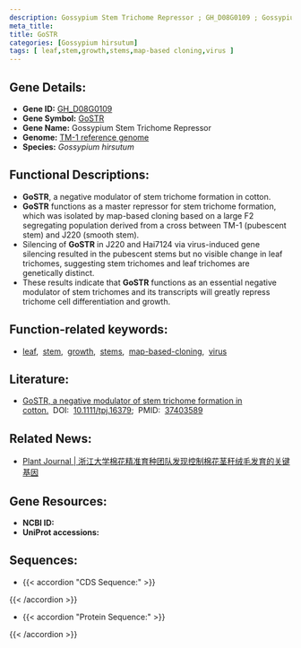```yaml
---
description: Gossypium Stem Trichome Repressor ; GH_D08G0109 ; Gossypium hirsutum
meta_title:
title: GoSTR
categories: [Gossypium hirsutum]
tags: [ leaf,stem,growth,stems,map-based cloning,virus ]
---
```


## Gene Details:
- **Gene ID:**	[GH_D08G0109]()
- **Gene Symbol:** <u>GoSTR</u>
- **Gene Name:** Gossypium Stem Trichome Repressor
- **Genome:** [TM-1 reference genome]()
- **Species:** *Gossypium hirsutum*

## Functional Descriptions:
   - **GoSTR**, a negative modulator of stem trichome formation in cotton.
   - **GoSTR** functions as a master repressor for stem trichome formation, which was isolated by map-based cloning based on a large F2 segregating population derived from a cross between TM-1 (pubescent stem) and J220 (smooth stem).
   - Silencing of **GoSTR** in J220 and Hai7124 via virus-induced gene silencing resulted in the pubescent stems but no visible change in leaf trichomes, suggesting stem trichomes and leaf trichomes are genetically distinct.
   - These results indicate that **GoSTR** functions as an essential negative modulator of stem trichomes and its transcripts will greatly repress trichome cell differentiation and growth.

## Function-related keywords:
   - [leaf](/tags/leaf/),&nbsp;&nbsp;[stem](/tags/stem/),&nbsp;&nbsp;[growth](/tags/growth/),&nbsp;&nbsp;[stems](/tags/stems/),&nbsp;&nbsp;[map-based-cloning](/tags/map-based-cloning/),&nbsp;&nbsp;[virus](/tags/virus/)

## Literature:
   - [GoSTR, a negative modulator of stem trichome formation in cotton.]( https://onlinelibrary.wiley.com/doi/10.1111/tpj.16379)&nbsp;&nbsp;DOI:&nbsp;&nbsp;[10.1111/tpj.16379](https://onlinelibrary.wiley.com/doi/10.1111/tpj.16379);&nbsp;&nbsp;PMID:&nbsp;&nbsp;[37403589](https://pubmed.ncbi.nlm.nih.gov/37403589/)

## Related News:
   - [Plant Journal | 浙江大学棉花精准育种团队发现控制棉花茎秆绒毛发育的关键基因](https://mp.weixin.qq.com/s/80F-V2DiPWLufF5F0USiwg)

## Gene Resources:
- **NCBI ID:**  [](https://www.ncbi.nlm.nih.gov/gene/?term=)
- **UniProt accessions:** [](https://www.uniprot.org/uniprotkb//entry)



## Sequences:
- {{< accordion "CDS Sequence:" >}}

{{< /accordion >}}
- {{< accordion "Protein Sequence:" >}}

{{< /accordion >}}
